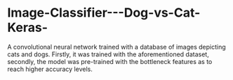 # Image-Classifier---Dog-vs-Cat-Keras-
A convolutional neural network trained with a database of images depicting cats and dogs. Firstly, it was trained with the aforementioned dataset, secondly, the model was pre-trained with the bottleneck features as to reach higher accuracy levels.  
